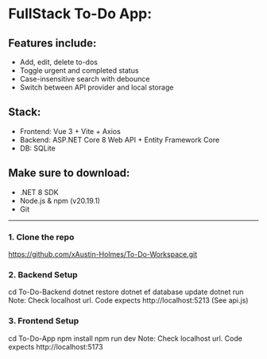 # FullStack To-Do App:

## Features include:
- Add, edit, delete to-dos
- Toggle urgent and completed status
- Case-insensitive search with debounce
- Switch between API provider and local storage

## Stack:
- Frontend: Vue 3 + Vite + Axios
- Backend: ASP.NET Core 8 Web API + Entity Framework Core
- DB: SQLite

## Make sure to download:
- .NET 8 SDK
- Node.js & npm (v20.19.1)
- Git

------------------

### 1. Clone the repo
https://github.com/xAustin-Holmes/To-Do-Workspace.git

### 2. Backend Setup
cd To-Do-Backend
dotnet restore
dotnet ef database update
dotnet run
Note: Check localhost url.  Code expects http://localhost:5213 (See api.js)

### 3. Frontend Setup
cd To-Do-App
npm install
npm run dev
Note: Check localhost url.  Code expects http://localhost:5173

